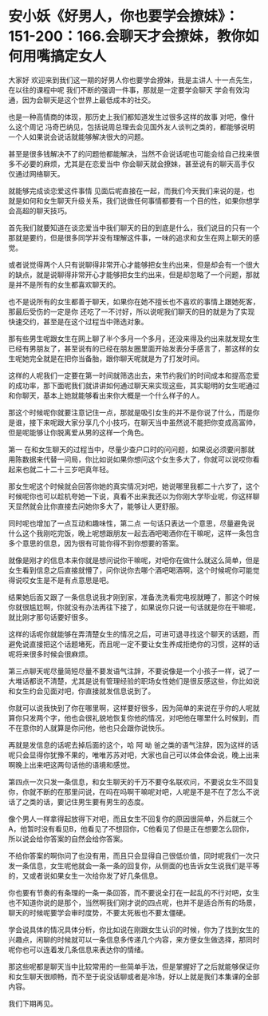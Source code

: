 # 安小妖《好男人，你也要学会撩妹》：151-200：166.会聊天才会撩妹，教你如何用嘴搞定女人

大家好 欢迎来到我们这一期的好男人你也要学会撩妹，我是主讲人 十一点先生，在以往的课程中呢 我们不断的强调一件事，那就是一定要学会聊天 学会有效沟通，因为会聊天是这个世界上最低成本的社交。

也是一种高情商的体现，那历史上我们都知道发生过很多这样的故事 对吧，像什么这个周记 冯奇巴纳见，包括说周总理去会见国外友人谈判之类的，都能够说明一个人如果说会说话就能够解决很大的问题。

甚至是很多钱解决不了的问题他都能解决，当然不会说话呢也可能会给自己找来很多不必要的麻烦，尤其是在恋爱当中 你会聊天就会撩妹，甚至说有的聊天高手仅仅通过网络聊天。

就能够完成谈恋爱这件事情 见面后呢直接在一起，而我们今天我们来说的是，也就是如何和女生聊天升级关系，我们说做任何事情都要有一个目的性，如果你想学会高超的聊天技巧。

首先我们就要知道在谈恋爱当中我们聊天的目的到底是什么，我们说目的只有一个 那就是要约，但是很多同学并没有理解这件事，一味的追求和女生在网上聊天的感觉。

或者说觉得两个人只有说聊得非常开心才能够把女生约出来，但是却会有一个很大的缺点，就是说聊得非常开心才能够把女生约出来，但是却忽略了一个问题，那就是并不是所有的女生都喜欢聊天的。

也不是说所有的女生都善于聊天，如果你在她不擅长也不喜欢的事情上跟她死客，那最后受伤的一定是你 还吃了一不讨好，所以说呢我们聊天的目的就是为了实现快速交约，甚至是在这个过程当中筛选对象。

那有些男生呢跟女生在网上聊了半个多月一个多月，还没来得及约出来就发现女生已经有男朋友了，甚至说有的已经在朋友圈里面开始发表分手感言了，那这样的女生呢她完全就是在把你当备胎，跟你聊天呢就是为了打发时间。

这样的人呢我们一定要在第一时间就筛选出去，来节约我们的时间成本和提高恋爱的成功率，那下面呢我们就讲讲如何通过聊天来实现这些，其实聪明的女生呢通过和你聊天，基本上她就能够看出来你大概是一个什么样子的人。

那这个时候呢你就要注意记住一点，那就是吸引女生的并不是你说了什么，而是你是谁，接下来呢跟大家分享几个小技巧，在聊天当中虽然说不能把你变成高富帅，但是呢能够让你脱离爱从男的这样一个角色。

第一 在和女生聊天的过程当中，尽量少查户口时的问问题，如果说必须要问那就用陈数据来代替一问局，你比如说如果你想问这个女生多大了，你就可以说哎你看起来也就二十二十三岁吧真年轻。

那女生呢这个时候就会回答你她的真实情况对吧，她说哪里我都二十六岁了，这个时候呢你也可以趁机夸她一下说，真看不出来我还以为你刚大学毕业呢，你这样聊天显然就会比你直接去问她你多大了，能够让人更舒服。

同时呢也增加了一点互动和趣味性，第二点 一句话只表达一个意思，尽量避免说什么这个我刚吃完饭，晚上呢想跟朋友一起去酒吧喝酒你在干嘛呢，这样一条包含多个意思的信息，因为很有可能你得不到你想要的答案。

就像是刚才的信息本来你就是想问说你干嘛呢，对吧你在做什么就这么简单，但是女生看到信息之后直接就懵了，问你说你去哪个酒吧喝酒啊，这个时候呢你可能觉得说哎女生是不是有点意思是吧。

结果她后面又跟了一条信息说我才刚到家，准备洗洗看完电视就睡了，那这个时候你就很尴尬啊，你就没有办法再往下接了，如果说你只说一句话就是你在干嘛呢，就比刚才那句话要好很多。

这样的话呢你就能够在弄清楚女生的情况之后，可进可退寻找这个聊天的话题，而避免说直接把这个话题堵死，而且呢一定不要让女生养成拒绝你的习惯，这样的话呢将来很多时候会很麻烦。

第三点聊天呢尽量简短尽量不要发语气注辞，不要说像是一个小孩子一样，说了一大堆话都说不清楚，尤其是说有管理经验的职场女性她们是很反感这些，你比如说和女生约会见面对吧，你直接就发信息说到了。

你就可以说我快到了你在哪里啊，这样要好很多，因为简单的来说在乎你的人呢就算你只发两个字，他也会很礼貌地恢复你他的情况，对吧他在哪里什么时候到，而不在意你的人就算是你问他，他也只会跟你说快乐。

再就是发信息的话呢去掉后面的这个，哈 阿 呦 爸之类的语气注辞，因为这样的话呢只会显得你犹豫不果的，唯唯苏苏对吧，大家也自己可以体会体会说，晚上出来啊晚上出来吧这两句话他的语境和感觉。

第四点一次只发一条信息，和女生聊天的千万不要夺名联欢问，不要说女生不回复你，你就不断的在那里问说，在吗在吗啊干嘛呢对吧，人呢是不是不在了怎么不说话了之类的话，要记住男生要有男生的态度。

像个男人一样拿得起放得下对吧，而且女生不回复你的原因很简单，外后就三个A，他暂时没有看见B，他看见了不想回你，C他看见了但是正在想要怎么回你，所以说会给你答案的自然会给你答案。

不给你答案的啊你问了也没有用，而且只会显得自己很低价值，同时呢我们一次只发一条信息，女生呢他就会一条一条的回复你，从侧面的也告诉女生说我们是平等的，又或者说如果女生一次给你发了好几条信息。

你也要有节奏的有条理的一条一条回答，而不要说全打在一起乱的不行对吧，女生也不知道你说的是那个，当然啊我们刚才说的四点呢，也并不是适合所有的场景，聊天的时候呢要学会审时度势，不要太死板也不要太僵硬。

学会说具体的情况具体分析，你比如说在刚跟女生认识的时候，你为了找到女生的兴趣点，闲聊的时候就可以一条信息多传递几个内容，来方便女生做选择，那同时呢你也可以连着发几条信息来表达你的情绪。

那这些呢都是聊天当中比较常用的一些简单手法，但是掌握好了之后就能够保证你和女生聊天很顺畅，而不至于说没话聊或者是冷场，好以上就是我们本集课的全部内容。

我们下期再见。